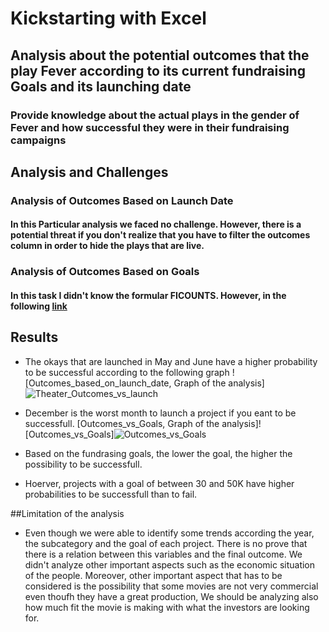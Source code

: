 # Kickstarting with Excel

## Analysis about the potential outcomes that the play Fever according to its current fundraising Goals and its launching date

### Provide knowledge about the actual plays in the gender of Fever and how successful they were in their fundraising campaigns

## Analysis and Challenges

### Analysis of Outcomes Based on Launch Date

#### In this Particular analysis we faced no challenge. However, there is a potential threat if you don't realize that you have to filter the outcomes column in order to hide the plays that are live.

### Analysis of Outcomes Based on Goals

#### In this task I didn't know the formular FICOUNTS. However, in the following [link](https://support.microsoft.com/en-us/office/countifs-function-dda3dc6e-f74e-4aee-88bc-aa8c2a866842?ui=en-us&rs=en-us&ad=us)

## Results

- The okays that are launched in May and June have a higher probability to be successful according to the following graph ![Outcomes_based_on_launch_date, Graph of the analysis]![Theater_Outcomes_vs_launch](https://user-images.githubusercontent.com/84238543/122842600-4ef3fa80-d2c3-11eb-98e9-c78a891e7507.png)
 
- December is the worst month to launch a project if you eant to be successfull. [Outcomes_vs_Goals, Graph of the analysis]![Outcomes_vs_Goals]![Outcomes_vs_Goals](https://user-images.githubusercontent.com/84238543/122842681-777bf480-d2c3-11eb-8d1d-d6c81912c909.png)

- Based on the fundrasing goals, the lower the goal, the higher the possibility to be successfull. 

- Hoerver, projects with a goal of between 30 and 50K have higher probabilities to be successfull than to fail.

##Limitation of the analysis

- Even though we were able to identify some trends according the year, the subcategory and the goal of each project. There is no prove that there is a relation between this variables and the final outcome. We didn't analyze other important aspects such as the economic situation of the people. Moreover, other important aspect that has to be considered is the possibility that some movies are not very commercial even thoufh they have a great production, We should be analyzing also how much fit the movie is making with what the investors are looking for.
